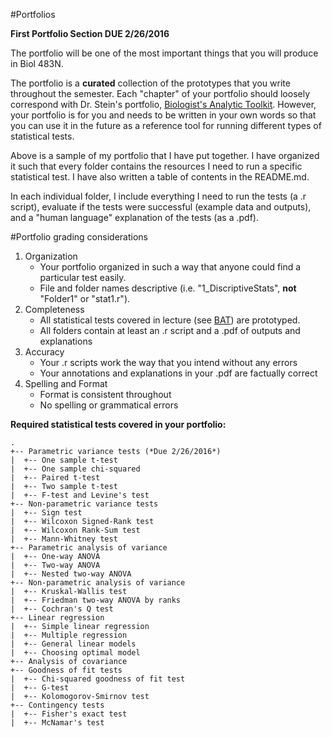 #Portfolios

**First Portfolio Section DUE 2/26/2016**

The portfolio will be one of the most important things that you will produce in Biol 483N.

The portfolio is a **curated** collection of the prototypes that you write throughout the semester. Each "chapter" of your portfolio should loosely correspond with Dr. Stein's portfolio, [Biologist's Analytic Toolkit](http://biotoolbox.binghamton.edu). However, your portfolio is for you and needs to be written in your own words so that you can use it in the future as a reference tool for running different types of statistical tests.

Above is a sample of my portfolio that I have put together. I have organized it such that every folder contains the resources I need to run a specific statistical test. I have also written a table of contents in the README.md.

In each individual folder, I include everything I need to run the tests (a .r script), evaluate if the tests were successful (example data and outputs), and a "human language" explanation of the tests (as a .pdf).


#Portfolio grading considerations

1. Organization
    - Your portfolio organized in such a way that anyone could find a particular test easily.
    - File and folder names descriptive (i.e. "1_DiscriptiveStats", **not** "Folder1" or "stat1.r").
2. Completeness
    - All statistical tests covered in lecture (see [BAT](http://biotoolbox.binghamton.edu)) are prototyped.
    - All folders contain at least an .r script and a .pdf of outputs and explanations
3. Accuracy
    - Your .r scripts work the way that you intend without any errors
    - Your annotations and explanations in your .pdf are factually correct
4. Spelling and Format
    - Format is consistent throughout
    - No spelling or grammatical errors


**Required statistical tests covered in your portfolio:**
````
.
+-- Parametric variance tests (*Due 2/26/2016*)
|  +-- One sample t-test
|  +-- One sample chi-squared
|  +-- Paired t-test
|  +-- Two sample t-test
|  +-- F-test and Levine's test
+-- Non-parametric variance tests
|  +-- Sign test
|  +-- Wilcoxon Signed-Rank test
|  +-- Wilcoxon Rank-Sum test
|  +-- Mann-Whitney test
+-- Parametric analysis of variance
|  +-- One-way ANOVA
|  +-- Two-way ANOVA
|  +-- Nested two-way ANOVA
+-- Non-parametric analysis of variance
|  +-- Kruskal-Wallis test
|  +-- Friedman two-way ANOVA by ranks
|  +-- Cochran's Q test
+-- Linear regression
|  +-- Simple linear regression
|  +-- Multiple regression
|  +-- General linear models
|  +-- Choosing optimal model
+-- Analysis of covariance
+-- Goodness of fit tests
|  +-- Chi-squared goodness of fit test
|  +-- G-test
|  +-- Kolomogorov-Smirnov test
+-- Contingency tests
|  +-- Fisher's exact test
|  +-- McNamar's test
````

